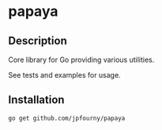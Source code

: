 # papaya

## Description

Core library for Go providing various utilities.

See tests and examples for usage.

## Installation

`go get github.com/jpfourny/papaya`